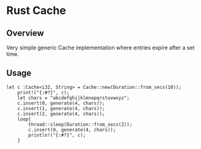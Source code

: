 # Rust Cache

## Overview

Very simple generic Cache implementation where entries expire after a set time.

## Usage



````
let c :Cache<i32, String> = Cache::new(Duration::from_secs(10));
    print!("{:#?}", c);
    let chars = "abcdefghijklmnopqrstuvwxyz";
    c.insert(0, generate(4, chars));
    c.insert(1, generate(4, chars));
    c.insert(2, generate(4, chars));
    loop{
        thread::sleep(Duration::from_secs(2));
        c.insert(0, generate(4, chars));
        println!("{:#?}", c);
    }
````
